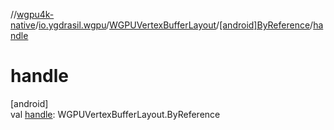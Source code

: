 //[wgpu4k-native](../../../../index.md)/[io.ygdrasil.wgpu](../../index.md)/[WGPUVertexBufferLayout](../index.md)/[[android]ByReference](index.md)/[handle](handle.md)

# handle

[android]\
val [handle](handle.md): WGPUVertexBufferLayout.ByReference